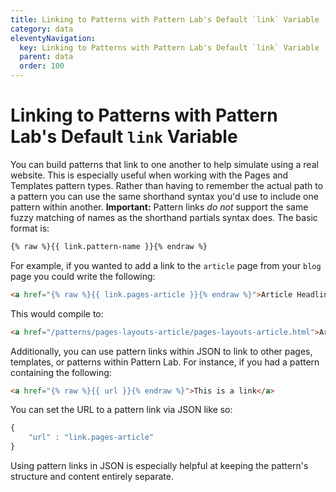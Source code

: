 ```yaml
---
title: Linking to Patterns with Pattern Lab's Default `link` Variable
category: data
eleventyNavigation:
  key: Linking to Patterns with Pattern Lab's Default `link` Variable
  parent: data
  order: 100
---
```


# Linking to Patterns with Pattern Lab's Default `link` Variable

You can build patterns that link to one another to help simulate using a real website. This is especially useful when working with the Pages and Templates pattern types. Rather than having to remember the actual path to a pattern you can use the same shorthand syntax you'd use to include one pattern within another. **Important:** Pattern links _do not_ support the same fuzzy matching of names as the shorthand partials syntax does. The basic format is:

```html
{% raw %}{{ link.pattern-name }}{% endraw %}
```

For example, if you wanted to add a link to the `article` page from your `blog` page you could write the following:

```html
<a href="{% raw %}{{ link.pages-article }}{% endraw %}">Article Headline</a>
```

This would compile to:

```html
<a href="/patterns/pages-layouts-article/pages-layouts-article.html">Article Headline</a>
```

Additionally, you can use pattern links within JSON to link to other pages, templates, or patterns within Pattern Lab. For instance, if you had a pattern containing the following:

```html
<a href="{% raw %}{{ url }}{% endraw %}">This is a link</a>
```

You can set the URL to a pattern link via JSON like so:

```javascript
{
    "url" : "link.pages-article"
}
```

Using pattern links in JSON is especially helpful at keeping the pattern's structure and content entirely separate.
